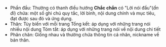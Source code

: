- Phần đầu:
    Thường có thanh điều hướng
    **Chắc chắn** có "Lời nói đầu"(*ẩn đi*) chứa: một số ghi chú quy tắc, lời bình, nội dung chính và mục tiêu, đạt được sau đó và ứng dụng.
- Thân:
    Tùy biến với mỗi trang
    Tổng kết: áp dụng với những trang nói nhiều nội dung
    Tóm tắt: áp dụng với những trang nói về nội dung chi tiết
- Phân chân:
    Giống nhau và thường chứa thông tin cá nhân, nickname về bản thân.